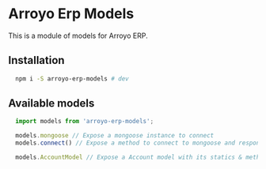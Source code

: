 # Arroyo Erp Models

This is a module of models for Arroyo ERP.

## Installation

```zsh
  npm i -S arroyo-erp-models # dev
```

## Available models

```javascript
  import models from 'arroyo-erp-models';

  models.mongoose // Expose a mongoose instance to connect
  models.connect() // Expose a method to connect to mongoose and response with the connection

  models.AccountModel // Expose a Account model with its statics & methods
```

